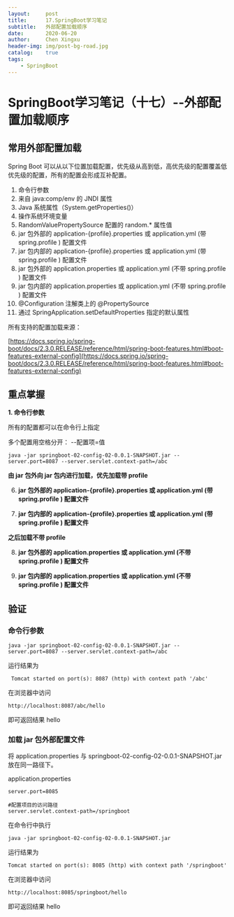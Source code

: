 ```yaml
---
layout:     post
title:      17.SpringBoot学习笔记
subtitle:   外部配置加载顺序
date:       2020-06-20
author:     Chen Xingxu
header-img: img/post-bg-road.jpg
catalog:    true
tags:
    - SpringBoot
---
```

# SpringBoot学习笔记（十七）--外部配置加载顺序

## 常用外部配置加载

Spring Boot 可以从以下位置加载配置，优先级从高到低，高优先级的配置覆盖低优先级的配置，所有的配置会形成互补配置。

1. 命令行参数
2. 来自 java:comp/env 的 JNDI 属性
3. Java 系统属性（System.getProperties()）
4. 操作系统环境变量
5. RandomValuePropertySource 配置的 random.* 属性值
6. jar 包外部的 application-{profile}.properties 或 application.yml (带 spring.profile ) 配置文件
7. jar 包内部的 application-{profile}.properties 或 application.yml (带 spring.profile ) 配置文件
8. jar 包外部的 application.properties 或 application.yml (不带 spring.profile ) 配置文件
9. jar 包内部的 application.properties 或 application.yml (不带 spring.profile ) 配置文件
10. @Configuration 注解类上的 @PropertySource
11. 通过 SpringApplication.setDefaultProperties 指定的默认属性

所有支持的配置加载来源：

[https://docs.spring.io/spring-boot/docs/2.3.0.RELEASE/reference/html/spring-boot-features.html#boot-features-external-config](https://docs.spring.io/spring-boot/docs/2.3.0.RELEASE/reference/html/spring-boot-features.html#boot-features-external-config)

## 重点掌握

**1. 命令行参数**

所有的配置都可以在命令行上指定

多个配置用空格分开： --配置项=值

```
java -jar springboot-02-config-02-0.0.1-SNAPSHOT.jar --server.port=8087 --server.servlet.context-path=/abc
```

**由 jar 包外向 jar 包内进行加载，优先加载带 profile**

6. **jar 包外部的 application-{profile}.properties 或 application.yml (带 spring.profile ) 配置文件**

7. **jar 包内部的 application-{profile}.properties 或 application.yml (带 spring.profile ) 配置文件**



**之后加载不带 profile**

8. **jar 包外部的 application.properties 或 application.yml (不带 spring.profile ) 配置文件**

9. **jar 包内部的 application.properties 或 application.yml (不带 spring.profile ) 配置文件**

## 验证

### 命令行参数

```
java -jar springboot-02-config-02-0.0.1-SNAPSHOT.jar --server.port=8087 --server.servlet.context-path=/abc
```

运行结果为

```
 Tomcat started on port(s): 8087 (http) with context path '/abc'
```

在浏览器中访问

```
http://localhost:8087/abc/hello
```

即可返回结果 hello

### 加载 jar 包外部配置文件

将 application.properties 与 springboot-02-config-02-0.0.1-SNAPSHOT.jar 放在同一路径下。

application.properties

```properties
server.port=8085

#配置项目的访问路径
server.servlet.context-path=/springboot
```

在命令行中执行

```
java -jar springboot-02-config-02-0.0.1-SNAPSHOT.jar
```

运行结果为

```
Tomcat started on port(s): 8085 (http) with context path '/springboot'
```

在浏览器中访问

```
http://localhost:8085/springboot/hello
```

即可返回结果 hello